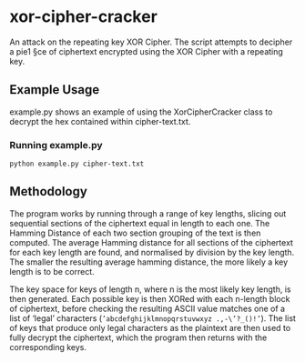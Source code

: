# xor-cipher-cracker
An attack on the repeating key XOR Cipher. The script attempts to decipher a pie1	§ce of ciphertext encrypted using the XOR Cipher with a repeating key.

## Example Usage
example.py shows an example of using the XorCipherCracker class to decrypt the hex contained within cipher-text.txt.

### Running example.py

`python example.py cipher-text.txt`

## Methodology
The program works by running through a range of key lengths, slicing out sequential sections of the ciphertext equal in length to each one. The Hamming Distance of each two section grouping of the text is then computed. The average Hamming distance for all sections of the ciphertext for each key length are found, and normalised by division by the key length. The smaller the resulting average hamming distance, the more likely a key length is to be correct.

The key space for keys of length n, where n is the most likely key length, is then generated. Each possible key is then XORed with each n-length block of ciphertext, before checking the resulting ASCII value matches one of a list of ‘legal’ characters (`’abcdefghijklmnopqrstuvwxyz .,-\’?_()!’`). The list of keys that produce only legal characters as the plaintext are then used to fully decrypt the ciphertext, which the program then returns with the corresponding keys.
